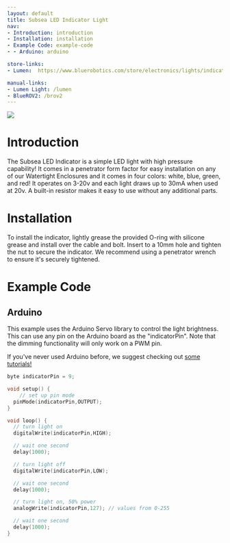 ```yaml
---
layout: default
title: Subsea LED Indicator Light
nav:
- Introduction: introduction
- Installation: installation
- Example Code: example-code
- - Arduino: arduino

store-links:
- Lumen:  https://www.bluerobotics.com/store/electronics/lights/indicator10-asm-r1/

manual-links:
- Lumen Light: /lumen
- BlueROV2: /brov2
---
```


<img src="indicator-blue-1.png" class="img-responsive" style="max-width:900px"  />

# Introduction

The Subsea LED Indicator is a simple LED light with high pressure capability! It comes in a penetrator form factor for easy installation on any of our Watertight Enclosures and it comes in four colors: white, blue, green, and red! It operates on 3-20v and each light draws up to 30mA when used at 20v. A built-in resistor makes it easy to use without any additional parts.

# Installation

To install the indicator, lightly grease the provided O-ring with silicone grease and install over the cable and bolt. Insert to a 10mm hole and tighten the nut to secure the indicator. We recommend using a penetrator wrench to ensure it's securely tightened.

# Example Code

## Arduino

This example uses the Arduino Servo library to control the light brightness. This can use any pin on the Arduino board as the "indicatorPin". Note that the dimming functionality will only work on a PWM pin.

If you've never used Arduino before, we suggest checking out [some tutorials!](https://www.arduino.cc/en/Tutorial/HomePage)

~~~~~~~~~~ cpp
byte indicatorPin = 9;

void setup() {
	// set up pin mode
  pinMode(indicatorPin,OUTPUT);
}

void loop() {
  // turn light on
  digitalWrite(indicatorPin,HIGH);

  // wait one second
  delay(1000);

  // turn light off
  digitalWrite(indicatorPin,LOW);

  // wait one second
  delay(1000);

  // turn light on, 50% power
  analogWrite(indicatorPin,127); // values from 0-255

  // wait one second
  delay(1000);
}
~~~~~~~~~~~~~~~~

